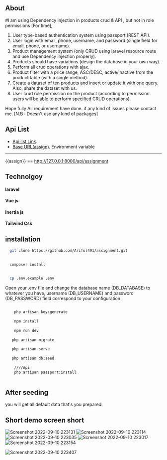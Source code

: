 About
------
#I am using Dependency  injection   in products crud & API ,
but not in role permissions [For time],

1. User type-based authentication system using passport (REST API).
2. User login with email, phone, username, and password (single field for email, phone, or username).
3. Product management system (only CRUD using laravel resource route and use Dependency injection properly).
4. Products should have variations (design the database in your own way).
5. Perform all crud operations with ajax.
6. Product filter with a price range, ASC/DESC, active/inactive from the product table (with a single method).
7. Create a dataset of ten products and insert or update it with one query. Also, share the dataset with us.
8. User crud role permission on the product (according to permission users will be able to perform specified CRUD operations).

Hope fully  All requirement have done. if any kind of issues please contact me.
[N.B : Doesn't use any kind of packages]

Api List
------

- [Api list Link](https://www.getpostman.com/collections/46cfb22cd0bc0e495b6f).
- [Base URL(assign)](http://127.0.0.1:8000/api/assignment).
Environment variable
------
{{assign}} == http://127.0.0.1:8000/api/assignment

Technolgoy
------
#### laravel 
#### Vue js 
#### Inertia js 
#### Tailwind Css 


installation
------
``` bash
  git clone https://github.com/Ariful491/assignment.git
  
  
  composer install
  
  
  cp .env.example .env
```
Open your .env file and change the database name (DB_DATABASE) to whatever you have, username (DB_USERNAME) and password (DB_PASSWORD) field correspond to your configuration.

``` bash

    php artisan key:generate
    
    npm install
    
    npm run dev
   
   php artisan migrate
   
   php artisan serve
   
   php artisan db:seed
    
    ////Api
    php artisan passport:install
   
```

 After seeding
 ------

you will get   all default data that's you prepared.
 
Short demo screen short
------
![Screenshot 2022-09-10 223131](https://user-images.githubusercontent.com/52754507/189492846-dad72571-2a72-4506-b569-cbd6ab20154e.png)
![Screenshot 2022-09-10 223114](https://user-images.githubusercontent.com/52754507/189492847-43594f9a-47af-4552-98dd-88b3e6857d4b.png)
![Screenshot 2022-09-10 223035](https://user-images.githubusercontent.com/52754507/189492849-7c3bb668-7aec-453a-abe0-cf698eb549c1.png)
![Screenshot 2022-09-10 223017](https://user-images.githubusercontent.com/52754507/189492851-5c70b5af-8fb1-4ce3-b427-b9f70072c196.png)
![Screenshot 2022-09-10 223154](https://user-images.githubusercontent.com/52754507/189492854-9f31a185-2b91-46a0-8571-152e3e68fdfb.png)

![Screenshot 2022-09-10 223407](https://user-images.githubusercontent.com/52754507/189492914-58ad8d28-70fe-40c3-9193-b2717f783161.png)


 
